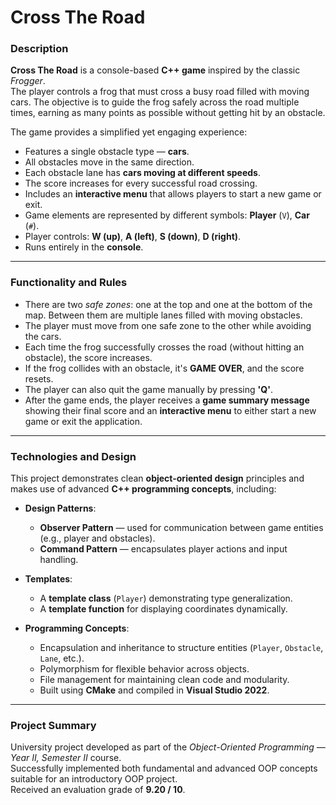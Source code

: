 # Cross The Road

### Description
**Cross The Road** is a console-based **C++ game** inspired by the classic *Frogger*.  
The player controls a frog that must cross a busy road filled with moving cars. The objective is to guide the frog safely across the road multiple times, earning as many points as possible without getting hit by an obstacle.

The game provides a simplified yet engaging experience:
- Features a single obstacle type — **cars**.
- All obstacles move in the same direction.
- Each obstacle lane has **cars moving at different speeds**.
- The score increases for every successful road crossing.
- Includes an **interactive menu** that allows players to start a new game or exit.
- Game elements are represented by different symbols: **Player** (`V`), **Car** (`#`).
- Player controls: **W (up)**, **A (left)**, **S (down)**, **D (right)**.
- Runs entirely in the **console**.

---

### Functionality and Rules
- There are two *safe zones*: one at the top and one at the bottom of the map. Between them are multiple lanes filled with moving obstacles.  
- The player must move from one safe zone to the other while avoiding the cars.  
- Each time the frog successfully crosses the road (without hitting an obstacle), the score increases.  
- If the frog collides with an obstacle, it's **GAME OVER**, and the score resets.  
- The player can also quit the game manually by pressing **'Q'**.  
- After the game ends, the player receives a **game summary message** showing their final score and an **interactive menu** to either start a new game or exit the application.

---

### Technologies and Design
This project demonstrates clean **object-oriented design** principles and makes use of advanced **C++ programming concepts**, including:

- **Design Patterns**:
  - **Observer Pattern** — used for communication between game entities (e.g., player and obstacles).  
  - **Command Pattern** — encapsulates player actions and input handling.
  
- **Templates**:
  - A **template class** (`Player`) demonstrating type generalization.
  - A **template function** for displaying coordinates dynamically.

- **Programming Concepts**:
  - Encapsulation and inheritance to structure entities (`Player`, `Obstacle`, `Lane`, etc.).
  - Polymorphism for flexible behavior across objects.
  - File management for maintaining clean code and modularity.
  - Built using **CMake** and compiled in **Visual Studio 2022**.

---

### Project Summary
University project developed as part of the *Object-Oriented Programming — Year II, Semester II* course.  
Successfully implemented both fundamental and advanced OOP concepts suitable for an introductory OOP project.  
Received an evaluation grade of **9.20 / 10**. 

